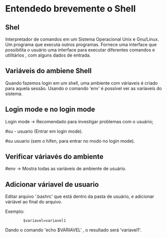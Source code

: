 # Entendedo brevemente o Shell

## Shel

Interpretador de comandos em um Sistema Operacional Unix e Gnu/Linux. Um programa que executa outros programas. Fornece uma interface que possibilita o usuário uma interface para executar diferentes comandos e utilitários , com alguns dados de entrada.

## Variáveis do ambiene Shell

Quando fazemos login em um shell, uma ambiente com váriaveis é criado para aquela sessão.
Usando o comando 'env' é possível ver as varíaveis do sistema.

## Login mode e no login mode

Login mode -> Recomendado para investigar problemas com o  usuário;

#su - usuario (Entrar em login mode).

#su usuario (sem o hífen, para entrar no modo no login mode).

## Verificar váriavés do ambiente

#env -> Mostra todas as variáveis de ambiente de usuário.

## Adicionar váriavel de usuario

Editar arquivo '.bashrc' que está dentro da pasta de usuário, e adicionar váriável ao final do arquivo.

Exemplo:

            $variavel=variavel1

Dando o comando 'echo $VARIAVEL' , o resultado será 'variavel1'.


